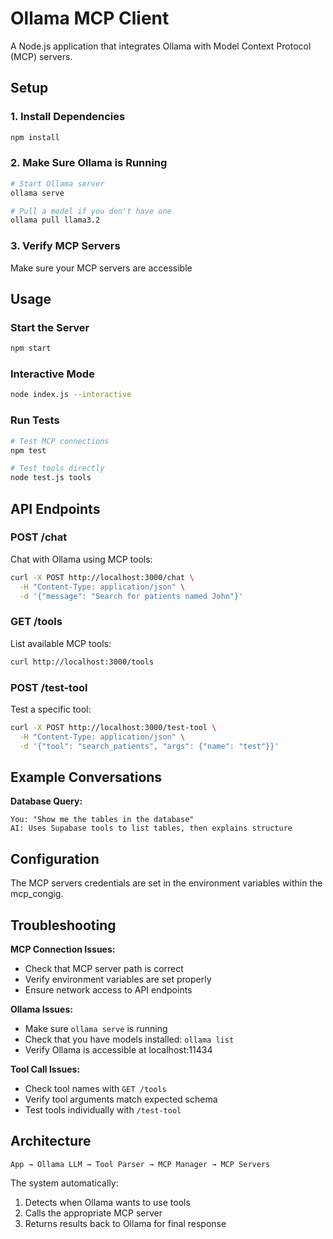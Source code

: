 # Ollama MCP Client

A Node.js application that integrates Ollama with Model Context Protocol (MCP) servers.

## Setup

### 1. Install Dependencies
```bash
npm install
```

### 2. Make Sure Ollama is Running
```bash
# Start Ollama server
ollama serve

# Pull a model if you don't have one
ollama pull llama3.2
```

### 3. Verify MCP Servers
Make sure your MCP servers are accessible

## Usage

### Start the Server
```bash
npm start
```

### Interactive Mode
```bash
node index.js --interactive
```

### Run Tests
```bash
# Test MCP connections
npm test

# Test tools directly
node test.js tools
```

## API Endpoints

### POST /chat
Chat with Ollama using MCP tools:
```bash
curl -X POST http://localhost:3000/chat \
  -H "Content-Type: application/json" \
  -d '{"message": "Search for patients named John"}'
```

### GET /tools
List available MCP tools:
```bash
curl http://localhost:3000/tools
```

### POST /test-tool
Test a specific tool:
```bash
curl -X POST http://localhost:3000/test-tool \
  -H "Content-Type: application/json" \
  -d '{"tool": "search_patients", "args": {"name": "test"}}'
```

## Example Conversations

**Database Query:**
```
You: "Show me the tables in the database"
AI: Uses Supabase tools to list tables, then explains structure
```

## Configuration

The MCP servers credentials are set in the environment variables within the mcp_congig.

## Troubleshooting

**MCP Connection Issues:**
- Check that MCP server path is correct
- Verify environment variables are set properly
- Ensure network access to API endpoints

**Ollama Issues:**
- Make sure `ollama serve` is running
- Check that you have models installed: `ollama list`
- Verify Ollama is accessible at localhost:11434

**Tool Call Issues:**
- Check tool names with `GET /tools`
- Verify tool arguments match expected schema
- Test tools individually with `/test-tool`

## Architecture

```
App → Ollama LLM → Tool Parser → MCP Manager → MCP Servers

```

The system automatically:
1. Detects when Ollama wants to use tools
2. Calls the appropriate MCP server
3. Returns results back to Ollama for final response
